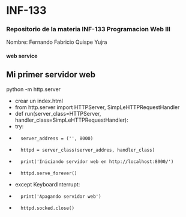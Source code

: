 # INF-133
### Repositorio de la materia INF-133 Programacion Web III
Nombre: Fernando Fabricio Quispe Yujra
#### web service
## Mi primer servidor web
python -m http.server

- crear un index.html
- from http.server import HTTPServer, SimpLeHTTPRequestHandler
- def run(server_class=HTTPServer, handler_class=SimpLeHTTPRequestHandler):
-    try:
 -       server_address = ('', 8000)
 -       httpd = server_class(server_addres, handler_class)
 -       print('Iniciando servidor web en http://localhost:8000/')
 -       httpd.serve_forever()
 -  except KeyboardInterrupt:
 -       print('Apagando servidor web')
 -       httpd.socked.close()       
